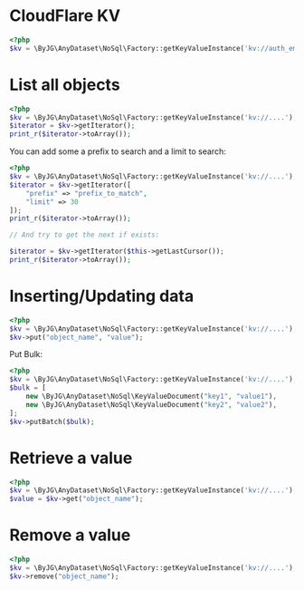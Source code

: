 # CloudFlare KV

```php
<?php
$kv = \ByJG\AnyDataset\NoSql\Factory::getKeyValueInstance('kv://auth_email:auth_key@account_id/namespace');
```

# List all objects

```php
<?php
$kv = \ByJG\AnyDataset\NoSql\Factory::getKeyValueInstance('kv://....');
$iterator = $kv->getIterator();
print_r($iterator->toArray());
```

You can add some a prefix to search and a limit to search:

```php
<?php
$kv = \ByJG\AnyDataset\NoSql\Factory::getKeyValueInstance('kv://....');
$iterator = $kv->getIterator([
    "prefix" => "prefix_to_match",
    "limit" => 30
]);
print_r($iterator->toArray());

// And try to get the next if exists:

$iterator = $kv->getIterator($this->getLastCursor());
print_r($iterator->toArray());
```





# Inserting/Updating data

```php
<?php
$kv = \ByJG\AnyDataset\NoSql\Factory::getKeyValueInstance('kv://....');
$kv->put("object_name", "value");
```

Put Bulk:

```php
<?php
$kv = \ByJG\AnyDataset\NoSql\Factory::getKeyValueInstance('kv://....');
$bulk = [
    new \ByJG\AnyDataset\NoSql\KeyValueDocument("key1", "value1"),
    new \ByJG\AnyDataset\NoSql\KeyValueDocument("key2", "value2"),
];
$kv->putBatch($bulk);
```


# Retrieve a value

```php
<?php
$kv = \ByJG\AnyDataset\NoSql\Factory::getKeyValueInstance('kv://....');
$value = $kv->get("object_name");
```

# Remove a value

```php
<?php
$kv = \ByJG\AnyDataset\NoSql\Factory::getKeyValueInstance('kv://....');
$kv->remove("object_name");
```


